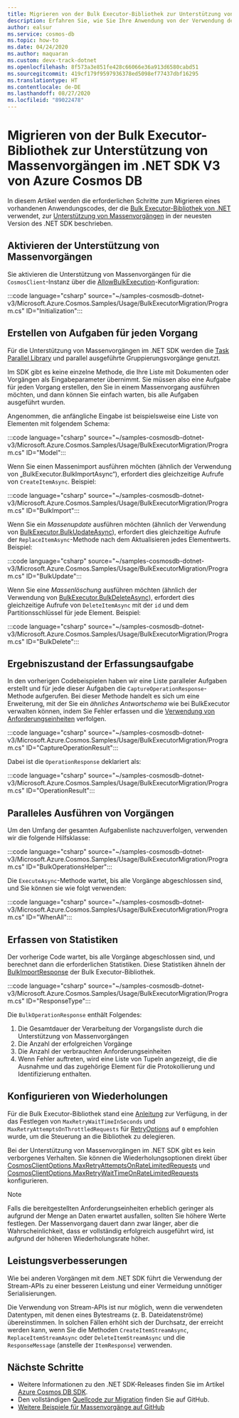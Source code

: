 ```yaml
---
title: Migrieren von der Bulk Executor-Bibliothek zur Unterstützung von Massenvorgängen im .NET SDK V3 von Azure Cosmos DB
description: Erfahren Sie, wie Sie Ihre Anwendung von der Verwendung der Bulk Executor-Bibliothek zur Unterstützung von Massenvorgängen des Azure Cosmos DB SDK V3 migrieren.
author: ealsur
ms.service: cosmos-db
ms.topic: how-to
ms.date: 04/24/2020
ms.author: maquaran
ms.custom: devx-track-dotnet
ms.openlocfilehash: 8f573a3e851fe428c66066e36a913d6580cabd51
ms.sourcegitcommit: 419cf179f9597936378ed5098ef77437dbf16295
ms.translationtype: HT
ms.contentlocale: de-DE
ms.lasthandoff: 08/27/2020
ms.locfileid: "89022478"
---
```

# <a name="migrate-from-the-bulk-executor-library-to-the-bulk-support-in-azure-cosmos-db-net-v3-sdk"></a>Migrieren von der Bulk Executor-Bibliothek zur Unterstützung von Massenvorgängen im .NET SDK V3 von Azure Cosmos DB

In diesem Artikel werden die erforderlichen Schritte zum Migrieren eines vorhandenen Anwendungscodes, der die [Bulk Executor-Bibliothek von .NET](bulk-executor-dot-net.md) verwendet, zur [Unterstützung von Massenvorgängen](tutorial-sql-api-dotnet-bulk-import.md) in der neuesten Version des .NET SDK beschrieben.

## <a name="enable-bulk-support"></a>Aktivieren der Unterstützung von Massenvorgängen

Sie aktivieren die Unterstützung von Massenvorgängen für die `CosmosClient`-Instanz über die [AllowBulkExecution](https://docs.microsoft.com/dotnet/api/microsoft.azure.cosmos.cosmosclientoptions.allowbulkexecution)-Konfiguration:

   :::code language="csharp" source="~/samples-cosmosdb-dotnet-v3/Microsoft.Azure.Cosmos.Samples/Usage/BulkExecutorMigration/Program.cs" ID="Initialization":::

## <a name="create-tasks-for-each-operation"></a>Erstellen von Aufgaben für jeden Vorgang

Für die Unterstützung von Massenvorgängen im .NET SDK werden die [Task Parallel Library](https://docs.microsoft.com/dotnet/standard/parallel-programming/task-parallel-library-tpl) und parallel ausgeführte Gruppierungsvorgänge genutzt. 

Im SDK gibt es keine einzelne Methode, die Ihre Liste mit Dokumenten oder Vorgängen als Eingabeparameter übernimmt. Sie müssen also eine Aufgabe für jeden Vorgang erstellen, den Sie in einem Massenvorgang ausführen möchten, und dann können Sie einfach warten, bis alle Aufgaben ausgeführt wurden.

Angenommen, die anfängliche Eingabe ist beispielsweise eine Liste von Elementen mit folgendem Schema:

   :::code language="csharp" source="~/samples-cosmosdb-dotnet-v3/Microsoft.Azure.Cosmos.Samples/Usage/BulkExecutorMigration/Program.cs" ID="Model":::

Wenn Sie einen Massenimport ausführen möchten (ähnlich der Verwendung von „BulkExecutor.BulkImportAsync“), erfordert dies gleichzeitige Aufrufe von `CreateItemAsync`. Beispiel:

   :::code language="csharp" source="~/samples-cosmosdb-dotnet-v3/Microsoft.Azure.Cosmos.Samples/Usage/BulkExecutorMigration/Program.cs" ID="BulkImport":::

Wenn Sie ein *Massenupdate* ausführen möchten (ähnlich der Verwendung von [BulkExecutor.BulkUpdateAsync](https://docs.microsoft.com/dotnet/api/microsoft.azure.cosmosdb.bulkexecutor.bulkexecutor.bulkupdateasync)), erfordert dies gleichzeitige Aufrufe der `ReplaceItemAsync`-Methode nach dem Aktualisieren jedes Elementwerts. Beispiel:

   :::code language="csharp" source="~/samples-cosmosdb-dotnet-v3/Microsoft.Azure.Cosmos.Samples/Usage/BulkExecutorMigration/Program.cs" ID="BulkUpdate":::

Wenn Sie eine *Massenlöschung* ausführen möchten (ähnlich der Verwendung von [BulkExecutor.BulkDeleteAsync](https://docs.microsoft.com/dotnet/api/microsoft.azure.cosmosdb.bulkexecutor.bulkexecutor.bulkdeleteasync)), erfordert dies gleichzeitige Aufrufe von `DeleteItemAsync` mit der `id` und dem Partitionsschlüssel für jede Element. Beispiel:

   :::code language="csharp" source="~/samples-cosmosdb-dotnet-v3/Microsoft.Azure.Cosmos.Samples/Usage/BulkExecutorMigration/Program.cs" ID="BulkDelete":::

## <a name="capture-task-result-state"></a>Ergebniszustand der Erfassungsaufgabe

In den vorherigen Codebeispielen haben wir eine Liste paralleler Aufgaben erstellt und für jede dieser Aufgaben die `CaptureOperationResponse`-Methode aufgerufen. Bei dieser Methode handelt es sich um eine Erweiterung, mit der Sie ein *ähnliches Antwortschema* wie bei BulkExecutor verwalten können, indem Sie Fehler erfassen und die [Verwendung von Anforderungseinheiten](request-units.md) verfolgen.

   :::code language="csharp" source="~/samples-cosmosdb-dotnet-v3/Microsoft.Azure.Cosmos.Samples/Usage/BulkExecutorMigration/Program.cs" ID="CaptureOperationResult":::

Dabei ist die `OperationResponse` deklariert als:

   :::code language="csharp" source="~/samples-cosmosdb-dotnet-v3/Microsoft.Azure.Cosmos.Samples/Usage/BulkExecutorMigration/Program.cs" ID="OperationResult":::

## <a name="execute-operations-concurrently"></a>Paralleles Ausführen von Vorgängen

Um den Umfang der gesamten Aufgabenliste nachzuverfolgen, verwenden wir die folgende Hilfsklasse:

   :::code language="csharp" source="~/samples-cosmosdb-dotnet-v3/Microsoft.Azure.Cosmos.Samples/Usage/BulkExecutorMigration/Program.cs" ID="BulkOperationsHelper":::

Die `ExecuteAsync`-Methode wartet, bis alle Vorgänge abgeschlossen sind, und Sie können sie wie folgt verwenden:

   :::code language="csharp" source="~/samples-cosmosdb-dotnet-v3/Microsoft.Azure.Cosmos.Samples/Usage/BulkExecutorMigration/Program.cs" ID="WhenAll":::

## <a name="capture-statistics"></a>Erfassen von Statistiken

Der vorherige Code wartet, bis alle Vorgänge abgeschlossen sind, und berechnet dann die erforderlichen Statistiken. Diese Statistiken ähneln der [BulkImportResponse](https://docs.microsoft.com/dotnet/api/microsoft.azure.cosmosdb.bulkexecutor.bulkimport.bulkimportresponse) der Bulk Executor-Bibliothek.

   :::code language="csharp" source="~/samples-cosmosdb-dotnet-v3/Microsoft.Azure.Cosmos.Samples/Usage/BulkExecutorMigration/Program.cs" ID="ResponseType":::

Die `BulkOperationResponse` enthält Folgendes:

1. Die Gesamtdauer der Verarbeitung der Vorgangsliste durch die Unterstützung von Massenvorgängen
1. Die Anzahl der erfolgreichen Vorgänge
1. Die Anzahl der verbrauchten Anforderungseinheiten
1. Wenn Fehler auftreten, wird eine Liste von Tupeln angezeigt, die die Ausnahme und das zugehörige Element für die Protokollierung und Identifizierung enthalten.

## <a name="retry-configuration"></a>Konfigurieren von Wiederholungen

Für die Bulk Executor-Bibliothek stand eine [Anleitung](bulk-executor-dot-net.md#bulk-import-data-to-an-azure-cosmos-account) zur Verfügung, in der das Festlegen von `MaxRetryWaitTimeInSeconds` und `MaxRetryAttemptsOnThrottledRequests` für [RetryOptions](https://docs.microsoft.com/dotnet/api/microsoft.azure.documents.client.connectionpolicy.retryoptions) auf `0` empfohlen wurde, um die Steuerung an die Bibliothek zu delegieren.

Bei der Unterstützung von Massenvorgängen im .NET SDK gibt es kein verborgenes Verhalten. Sie können die Wiederholungsoptionen direkt über [CosmosClientOptions.MaxRetryAttemptsOnRateLimitedRequests](https://docs.microsoft.com/dotnet/api/microsoft.azure.cosmos.cosmosclientoptions.maxretryattemptsonratelimitedrequests) und [CosmosClientOptions.MaxRetryWaitTimeOnRateLimitedRequests](https://docs.microsoft.com/dotnet/api/microsoft.azure.cosmos.cosmosclientoptions.maxretrywaittimeonratelimitedrequests) konfigurieren.

> [!NOTE]
> Falls die bereitgestellten Anforderungseinheiten erheblich geringer als aufgrund der Menge an Daten erwartet ausfallen, sollten Sie höhere Werte festlegen. Der Massenvorgang dauert dann zwar länger, aber die Wahrscheinlichkeit, dass er vollständig erfolgreich ausgeführt wird, ist aufgrund der höheren Wiederholungsrate höher.

## <a name="performance-improvements"></a>Leistungsverbesserungen

Wie bei anderen Vorgängen mit dem .NET SDK führt die Verwendung der Stream-APIs zu einer besseren Leistung und einer Vermeidung unnötiger Serialisierungen. 

Die Verwendung von Stream-APIs ist nur möglich, wenn die verwendeten Datentypen, mit denen eines Bytestreams (z. B. Dateidatenströme) übereinstimmen. In solchen Fällen erhöht sich der Durchsatz, der erreicht werden kann, wenn Sie die Methoden `CreateItemStreamAsync`, `ReplaceItemStreamAsync` oder `DeleteItemStreamAsync` und die `ResponseMessage` (anstelle der `ItemResponse`) verwenden.

## <a name="next-steps"></a>Nächste Schritte

* Weitere Informationen zu den .NET SDK-Releases finden Sie im Artikel [Azure Cosmos DB SDK](sql-api-sdk-dotnet.md).
* Den vollständigen [Quellcode zur Migration](https://github.com/Azure/azure-cosmos-dotnet-v3/tree/master/Microsoft.Azure.Cosmos.Samples/Usage/BulkExecutorMigration) finden Sie auf GitHub.
* [Weitere Beispiele für Massenvorgänge auf GitHub](https://github.com/Azure/azure-cosmos-dotnet-v3/tree/master/Microsoft.Azure.Cosmos.Samples/Usage/BulkSupport)
